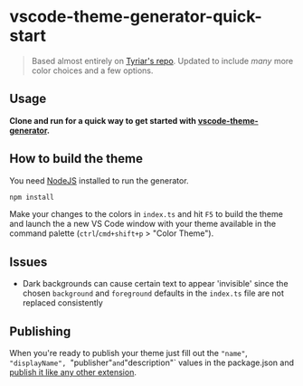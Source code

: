# vscode-theme-generator-quick-start

>Based almost entirely on [Tyriar's repo](https://github.com/Tyriar/vscode-theme-generator-quick-start).
>Updated to include *many* more color choices and a few options.

## Usage

**Clone and run for a quick way to get started with [vscode-theme-generator](https://github.com/skeptycal/vscode-theme-generator).**

## How to build the theme

You need [NodeJS](https://nodejs.org/en/) installed to run the generator.

```BASH
npm install
```

Make your changes to the colors in `index.ts` and hit `F5` to build the theme and launch the a new VS Code window with your theme available in the command palette (`ctrl`/`cmd+shift+p` > "Color Theme").

## Issues

- Dark backgrounds can cause certain text to appear 'invisible' since the chosen `background` and `foreground` defaults in the `index.ts` file are not replaced consistently

## Publishing

When you're ready to publish your theme just fill out the `"name"`, `"displayName", `"publisher"` and `"description"` values in the package.json and [publish it like any other extension](https://code.visualstudio.com/docs/extensions/publish-extension).
